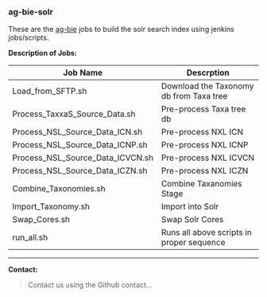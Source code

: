 ### ag-bie-solr

These are the [ag-bie](https://ag-bie.oztaxa.com/) jobs to build the solr search index using jenkins jobs/scripts. 

**Description of Jobs:**

|Job Name|Descrption|
|-------|-----------|
|Load_from_SFTP.sh | Download the Taxonomy db from Taxa tree|
|Process_TaxxaS_Source_Data.sh | Pre-process Taxa tree db|
|Process_NSL_Source_Data_ICN.sh | Pre-process NXL ICN|
|Process_NSL_Source_Data_ICNP.sh | Pre-process NXL ICNP|
|Process_NSL_Source_Data_ICVCN.sh | Pre-process NXL ICVCN|
|Process_NSL_Source_Data_ICZN.sh | Pre-process NXL ICZN|
|Combine_Taxonomies.sh | Combine Taxanomies Stage|
|Import_Taxonomy.sh | Import into Solr|
|Swap_Cores.sh | Swap Solr Cores|
|run_all.sh | Runs all above scripts in proper sequence|

---

**Contact:**

> Contact us using the Github contact...